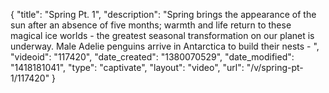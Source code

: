 {
    "title": "Spring Pt. 1",
    "description": "Spring brings the appearance of the sun after an absence of five months; warmth and life return to these magical ice worlds - the greatest seasonal transformation on our planet is underway. Male Adelie penguins arrive in Antarctica to build their nests - ",
    "videoid": "117420",
    "date_created": "1380070529",
    "date_modified": "1418181041",
    "type": "captivate",
    "layout": "video",
    "url": "\/v\/spring-pt-1\/117420"
}